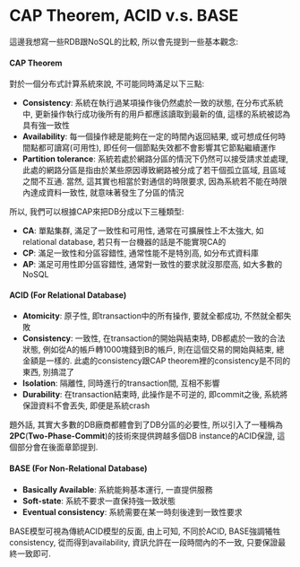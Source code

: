# CAP Theorem, ACID v.s. BASE

這邊我想寫一些RDB跟NoSQL的比較, 所以會先提到一些基本觀念:

#### CAP Theorem

對於一個分布式計算系統來說, 不可能同時滿足以下三點:

* **Consistency**: 系統在執行過某項操作後仍然處於一致的狀態, 在分布式系統中, 更新操作執行成功後所有的用戶都應該讀取到最新的值, 這樣的系統被認為具有強一致性
* **Availability**: 每一個操作總是能夠在一定的時間內返回結果, 或可想成任何時間點都可讀寫\(可用性\), 即任何一個節點失效都不會影響其它節點繼續運作
* **Partition tolerance**: 系統若處於網路分區的情況下仍然可以接受請求並處理, 此處的網路分區是指由於某些原因導致網路被分成了若干個孤立區域, 且區域之間不互通. 當然, 這其實也相當於對通信的時限要求, 因為系統若不能在時限內達成資料一致性, 就意味著發生了分區的情況

所以, 我們可以根據CAP來把DB分成以下三種類型:

* **CA**: 單點集群, 滿足了一致性和可用性, 通常在可擴展性上不太強大, 如relational database, 若只有一台機器的話是不能實現CA的
* **CP**: 滿足一致性和分區容錯性, 通常性能不是特別高, 如分布式資料庫
* **AP**: 滿足可用性即分區容錯性, 通常對一致性的要求就沒那麼高, 如大多數的NoSQL

#### ACID \(For Relational Database\)

* **Atomicity**: 原子性, 即transaction中的所有操作, 要就全都成功, 不然就全都失敗
* **Consistency**: 一致性, 在transaction的開始與結束時, DB都處於一致的合法狀態, 例如從A的帳戶轉1000塊錢到B的帳戶, 則在這個交易的開始與結束, 總金額是一樣的. 此處的consistency跟CAP theorem裡的consistency是不同的東西, 別搞混了
* **Isolation**: 隔離性, 同時進行的transaction間, 互相不影響
* **Durability**: 在transaction結束時, 此操作是不可逆的, 即commit之後, 系統將保證資料不會丟失, 即便是系統crash

題外話, 其實大多數的DB廠商都體會到了DB分區的必要性, 所以引入了一種稱為**2PC**\(**Two-Phase-Commit**\)的技術來提供跨越多個DB instance的ACID保證, 這個部分會在後面章節提到.

#### BASE \(For Non-Relational Database\)

* **Basically Available**: 系統能夠基本運行, 一直提供服務
* **Soft-state**: 系統不要求一直保持強一致狀態
* **Eventual consistency**: 系統需要在某一時刻後達到一致性要求

BASE模型可視為傳統ACID模型的反面, 由上可知, 不同於ACID, BASE強調犧牲consistency, 從而得到availability, 資訊允許在一段時間內的不一致, 只要保證最終一致即可.

#### 



